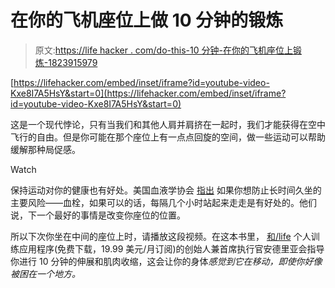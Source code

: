 # 在你的飞机座位上做 10 分钟的锻炼

> 原文:[https://life hacker . com/do-this-10 分钟-在你的飞机座位上锻炼-1823915979](https://lifehacker.com/do-this-10-minute-workout-in-your-airplane-seat-1823915979)

 [https://lifehacker.com/embed/inset/iframe?id=youtube-video-Kxe8I7A5HsY&start=0](https://lifehacker.com/embed/inset/iframe?id=youtube-video-Kxe8I7A5HsY&start=0) 

这是一个现代悖论，只有当我们和其他人肩并肩挤在一起时，我们才能获得在空中飞行的自由。但是你可能在那个座位上有一点点回旋的空间，做一些运动可以帮助缓解那种局促感。

Watch

保持运动对你的健康也有好处。美国血液学协会 [指出](http://www.hematology.org/Patients/Clots/Travel.aspx) 如果你想防止长时间久坐的主要风险——血栓，如果可以的话，每隔几个小时站起来走走是有好处的。他们说，下一个最好的事情是改变你座位的位置。

所以下次你坐在中间的座位上时，请播放这段视频。在这本书里， [和/life](https://www.andlife.com/) 个人训练应用程序(免费下载，19.99 美元/月订阅)的创始人兼首席执行官安德里亚会指导你进行 10 分钟的伸展和肌肉收缩，这会让你的身体*感觉到它在移动，即使你好像被困在一个地方。*